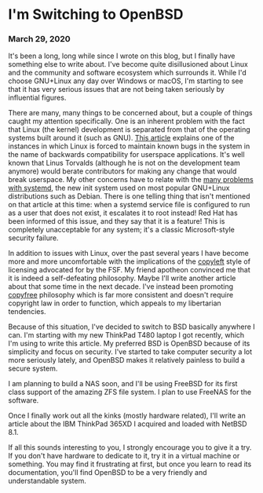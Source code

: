 <title>Switching to OpenBSD - Dave's World</title>

I'm Switching to OpenBSD
========================

### March 29, 2020

It's been a long, long while since I wrote on this blog, but I finally have
something else to write about. I've become quite disillusioned about Linux and
the community and software ecosystem which surrounds it. While I'd choose
GNU+Linux any day over Windows or macOS, I'm starting to see that it has very
serious issues that are not being taken seriously by influential figures.

There are many, many things to be concerned about, but a couple of things
caught my attention specifically. One is an inherent problem with the fact that
Linux (the kernel) development is separated from that of the operating systems
built around it (such as GNU). [This article][1] explains one of the instances
in which Linux is forced to maintain known bugs in the system in the name of
backwards compatibility for userspace applications. It's well known that Linus
Torvalds (although he is not on the development team anymore) would berate
contributors for making any change that would break userspace. My other
concerns have to relate with the [many problems with systemd][2], the new init
system used on most popular GNU+Linux distributions such as Debian. There is
one telling thing that isn't mentioned on that article at this time: when a
systemd service file is configured to run as a user that does not exist, it
escalates it to root instead! Red Hat has been informed of this issue, and they
say that it is a feature! This is completely unacceptable for any system; it's
a classic Microsoft-style security failure.

In addition to issues with Linux, over the past several years I have become
more and more uncomfortable with the implications of the [copyleft][3] style of
licensing advocated for by the FSF. My friend apotheon convinced me that it is
indeed a self-defeating philosophy. Maybe I'll write another article about that
some time in the next decade. I've instead been promoting [copyfree][4]
philosophy which is far more consistent and doesn't require copyright law in
order to function, which appeals to my libertarian tendencies.

Because of this situation, I've decided to switch to BSD basically anywhere I
can. I'm starting with my new ThinkPad T480 laptop I got recently, which I'm
using to write this article. My preferred BSD is OpenBSD because of its
simplicity and focus on security. I've started to take computer security a lot
more seriously lately, and OpenBSD makes it relatively painless to build a
secure system.

I am planning to build a NAS soon, and I'll be using FreeBSD for its first
class support of the amazing ZFS file system. I plan to use FreeNAS for the
software.

Once I finally work out all the kinks (mostly hardware related), I'll write an
article about the IBM ThinkPad 365XD I acquired and loaded with NetBSD 8.1.

If all this sounds interesting to you, I strongly encourage you to give it a
try. If you don't have hardware to dedicate to it, try it in a virtual machine
or something. You may find it frustrating at first, but once you learn to read
its documentation, you'll find OpenBSD to be a very friendly and understandable
system.

[1]: https://blog.farhan.codes/2018/06/25/linux-maintains-bugs-the-real-reason-ifconfig-on-linux-is-deprecated/
[2]: https://nosystemd.org/
[3]: https://www.gnu.org/copyleft/
[4]: http://copyfree.org
